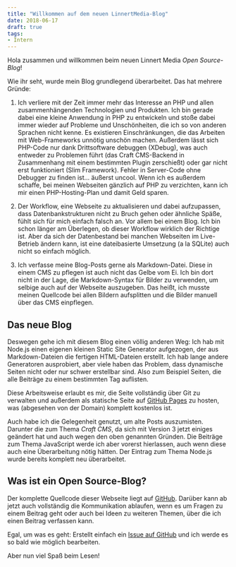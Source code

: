 ```yaml
---
title: "Willkommen auf dem neuen LinnertMedia-Blog"
date: 2018-06-17
draft: true
tags:
- Intern
---
```


Hola zusammen und willkommen beim neuen Linnert Media *Open Source-Blog*!

Wie ihr seht, wurde mein Blog grundlegend überarbeitet. Das hat mehrere Gründe:

1. Ich verliere mit der Zeit immer mehr das Interesse an PHP und allen zusammenhängenden Technologien und Produkten. Ich bin gerade dabei eine kleine Anwendung in PHP zu entwickeln und stoße dabei immer wieder auf Probleme und Unschönheiten, die ich so von anderen Sprachen nicht kenne. Es existieren Einschränkungen, die das Arbeiten mit Web-Frameworks unnötig unschön machen. Außerdem lässt sich PHP-Code nur dank Drittsoftware debuggen (XDebug), was auch entweder zu Problemen führt (das Craft CMS-Backend in Zusammenhang mit einem bestimmten Plugin zerschießt) oder gar nicht erst funktioniert (Slim Framework). Fehler in Server-Code ohne Debugger zu finden ist... äußerst uncool.
Wenn ich es außerdem schaffe, bei meinen Webseiten gänzlich auf PHP zu verzichten, kann ich mir einen PHP-Hosting-Plan und damit Geld sparen.

2. Der Workflow, eine Webseite zu aktualisieren und dabei aufzupassen, dass Datenbankstrukturen nicht zu Bruch gehen oder ähnliche Späße, fühlt sich für mich einfach falsch an. Vor allem bei einem Blog. Ich bin schon länger am Überlegen, ob dieser Workflow wirklich der Richtige ist. Aber da sich der Datenbestand bei manchen Webseiten im Live-Betrieb ändern kann, ist eine dateibasierte Umsetzung (a la SQLite) auch nicht so einfach möglich.

3. Ich verfasse meine Blog-Posts gerne als Markdown-Datei. Diese in einem CMS zu pflegen ist auch nicht das Gelbe vom Ei. Ich bin dort nicht in der Lage, die Markdown-Syntax für Bilder zu verwenden, um selbige auch auf der Webseite auszugeben. Das heißt, ich musste meinen Quellcode bei allen Bildern aufsplitten und die Bilder manuell über das CMS einpflegen.

## Das neue Blog

Deswegen gehe ich mit diesem Blog einen völlig anderen Weg: Ich hab mit Node.js einen eigenen kleinen Static Site Generator aufgezogen, der aus Markdown-Dateien die fertigen HTML-Dateien erstellt. Ich hab lange andere Generatoren ausprobiert, aber viele haben das Problem, dass dynamische Seiten nicht oder nur schwer erstellbar sind. Also zum Beispiel Seiten, die alle Beiträge zu einem bestimmten Tag auflisten.

Diese Arbeitsweise erlaubt es mir, die Seite vollständig über Git zu verwalten und außerdem als statische Seite auf [GitHub Pages](https://pages.github.com/) zu hosten, was (abgesehen von der Domain) komplett kostenlos ist.

Auch habe ich die Gelegenheit genutzt, um alte Posts auszumisten. Darunter die zum Thema *Craft CMS*, da sich mit Version 3 jetzt einiges geändert hat und auch wegen den oben genannten Gründen. Die Beiträge zum Thema JavaScript werde ich aber vorerst hierlassen, auch wenn diese auch eine Überarbeitung nötig hätten. Der Eintrag zum Thema Node.js wurde bereits komplett neu überarbeitet.

## Was ist ein Open Source-Blog?

Der komplette Quellcode dieser Webseite liegt auf [GitHub](https://github.com/alinnert/linnertmedia). Darüber kann ab jetzt auch vollständig die Kommunikation ablaufen, wenn es um Fragen zu einem Beitrag geht oder auch bei Ideen zu weiteren Themen, über die ich einen Beitrag verfassen kann.

Egal, um was es geht: Erstellt einfach ein [Issue auf GitHub](https://github.com/alinnert/linnertmedia/issues) und ich werde es so bald wie möglich bearbeiten.

Aber nun viel Spaß beim Lesen!